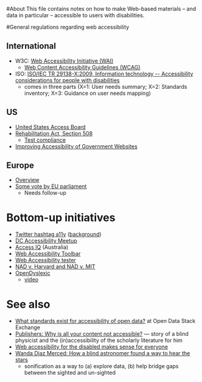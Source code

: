#About
This file contains notes on how to make Web-based materials &ndash; and data in particular &ndash; accessible to users with disabilities.

#General regulations regarding web accessibility
## International 
* W3C: [Web Accessibility Initiative (WAI)](http://www.w3.org/WAI/)
  * [Web Content Accessibility Guidelines (WCAG)](http://www.w3.org/WAI/intro/wcag)
* ISO: [ISO/IEC TR 29138-X:2009, Information technology -- Accessibility considerations for people with disabilities](http://www.jtc1access.org/TR29138.htm)
  * comes in three parts (X=1: User needs summary; X=2: Standards inventory; X=3: Guidance on user needs mapping)

## US
* [United States Access Board](http://www.access-board.gov/)
* [Rehabilitation Act, Section 508](http://www.section508.gov/)
  * [Test compliance](http://www.pr.com/press-release/603922)
* [Improving Accessibility of Government Websites](https://www.whitehouse.gov/blog/2015/04/16/improving-accessibility-government-websites)

## Europe
* [Overview](http://ec.europa.eu/ipg/standards/accessibility/eu_policy/index_en.htm)
* [Some vote by EU parliament](http://www.europarl.europa.eu/news/en/news-room/content/20140220IPR36573/html/MEPs-vote-to-make-online-public-services-accessible-to-everyone)
  * Needs follow-up

# Bottom-up initiatives
* [Twitter hashtag a11y](https://twitter.com/search?q=a11y) ([background](http://a11ysoft.com/what-is-a11y/))
* [DC Accessibility Meetup](http://www.meetup.com/dc-Accessibility-Innovation-Meetup)
* [Access IQ](http://www.accessiq.org/) (Australia)
* [Web Accessibility Toolbar](http://www.paciellogroup.com/resources/wat/)
* [Web Accessibility tester](http://tenon.io/)
* [NAD v. Harvard and NAD v. MIT](http://creeclaw.org/online-content-lawsuit-harvard-mit/)
* [OpenDyslexic](http://opendyslexic.org/)
  * [video](https://www.youtube.com/watch?v=VLtYFcHx7ec)

# See also
* [What standards exist for accessibility of open data?](http://opendata.stackexchange.com/questions/4772/what-standards-exist-for-accessibility-of-open-data) at Open Data Stack Exchange
* [Publishers: Why is all your content not accessible?](http://www.digital-science.com/blog/guest/publishers-why-is-all-your-content-not-accessible/) &mdash; story of a blind physicist and the (in)accessibility of the scholarly literature for him
* [Web accessibility for the disabled makes sense for everyone](http://www.slate.com/articles/technology/future_tense/2015/07/ada_25th_anniversary_the_internet_should_be_accessible_for_the_disabled.html)
* [Wanda Diaz Merced: How a blind astronomer found a way to hear the stars](https://www.ted.com/talks/wanda_diaz_merced_how_a_blind_astronomer_found_a_way_to_hear_the_stars)
  * sonification as a way to (a) explore data, (b) help bridge gaps between the sighted and un-sighted
